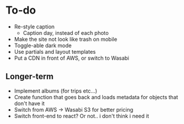# To-do

- Re-style caption
  - Caption day, instead of each photo
- Make the site not look like trash on mobile
- Toggle-able dark mode
- Use partials and layout templates
- Put a CDN in front of AWS, or switch to Wasabi

## Longer-term
- Implement albums (for trips etc...)
- Create function that goes back and loads metadata for objects that don't have it
- Switch from AWS -> Wasabi S3 for better pricing
- Switch front-end to react? Or not.. i don't think i need it